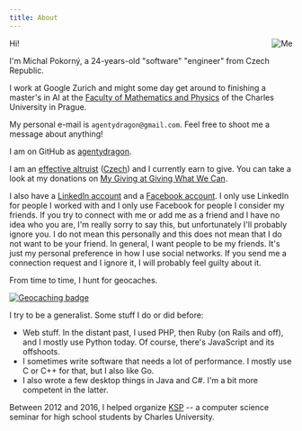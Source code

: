 ```yaml
---
title: About
---
```


<!-- md5("pok@rny.cz") -->
<img src="http://www.gravatar.com/avatar/d3ac2004810ac193c989d403a3bbe29c?s=200"
     class="avatar"
     style="float: right;"
     alt="Me">

Hi!

I'm Michal Pokorný, a 24-years-old "software" "engineer" from Czech Republic.

I work at Google Zurich and might some day get around to finishing
a master's in AI at the [Faculty of Mathematics and Physics][mff]
of the Charles University in Prague.
<!-- TODO: stredni skola? -->

My personal e-mail is `agentydragon@gmail.com`.
Feel free to shoot me a message about anything!

I am on GitHub as [agentydragon][github].

I am an [effective altruist][ea] ([Czech][ea-cz]) and I currently earn to give.
You can take a look at my donations on [My Giving at Giving What We Can][my-giving].

I also have a [LinkedIn account][linkedin] and a [Facebook account][facebook].
I only use LinkedIn for people I worked with and I only use Facebook for people
I consider my friends. If you try to connect with me or add me as a friend
and I have no idea who you are, I'm really sorry to say this, but unfortunately
I'll probably ignore you. I do not mean this personally and this does not mean
that I do not want to be your friend. In general, I want people to be my
friends. It's just my personal preference in how I use social networks. If you
send me a connection request and I ignore it, I will probably feel guilty about
it.

From time to time, I hunt for geocaches.

<a href="https://www.geocaching.com/profile/?guid=8011109d-8913-415c-9272-3e82426f3835" target="_blank">
<img src="https://img.geocaching.com/stats/img.aspx?txt=Ooooh,+shiny!&uid=8011109d-8913-415c-9272-3e82426f3835&bg=1" alt="Geocaching badge" />
</a>

I try to be a generalist. Some stuff I do or did before:

 * Web stuff. In the distant past, I used PHP, then Ruby (on Rails and off),
   and I mostly use Python today. Of course, there's JavaScript and its
   offshoots.
 * I sometimes write software that needs a lot of performance.
   I mostly use C or C++ for that, but I also like Go.
 * I also wrote a few desktop things in Java and C#. I'm a bit more competent
   in the latter.

Between 2012 and 2016, I helped organize [KSP][ksp] -- a computer science
seminar for high school students by Charles University.

[ea]: https://www.effectivealtruism.org/
[ea-cz]: http://www.efektivni-altruismus.cz/
[mff]: http://www.mff.cuni.cz/
[github]: https://github.com/agentydragon
[linkedin]: https://linkedin.com/in/agentydragon
[facebook]: https://facebook.com/agentydragon
[ksp]: https://ksp.mff.cuni.cz/
[my-giving]: https://www.givingwhatwecan.org/igivedisplay?publicid=11360&publicauth=600761404
